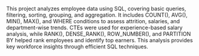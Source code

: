 This project analyzes employee data using SQL, covering basic queries, filtering, sorting, grouping, and aggregation. It includes COUNT(), AVG(), MIN(), MAX(), and WHERE conditions to assess attrition, salaries, and department-wise trends. CTEs were used for experience-based salary analysis, while RANK(), DENSE_RANK(), ROW_NUMBER(), and PARTITION BY helped rank employees and identify top earners. This analysis provides key workforce insights through efficient SQL techniques.
